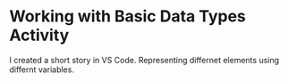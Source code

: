 # Working with Basic Data Types Activity
I created a short story in VS Code. Representing differnet elements using differnt variables.